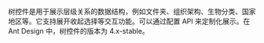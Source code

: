 树控件是用于展示层级关系的数据结构，例如文件夹、组织架构、生物分类、国家地区等。它支持展开收起选择等交互功能。可以通过配置 API 来定制化展示。在 Ant Design 中，树控件的版本为 4.x-stable。
